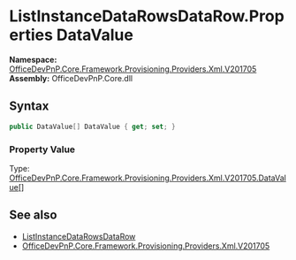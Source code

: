 # ListInstanceDataRowsDataRow.Properties DataValue
  

**Namespace:** [OfficeDevPnP.Core.Framework.Provisioning.Providers.Xml.V201705](OfficeDevPnP.Core.Framework.Provisioning.Providers.Xml.V201705.md)  
**Assembly:** OfficeDevPnP.Core.dll  
## Syntax
```C#
public DataValue[] DataValue { get; set; }
```

### Property Value
Type: [OfficeDevPnP.Core.Framework.Provisioning.Providers.Xml.V201705.DataValue[]](OfficeDevPnP.Core.Framework.Provisioning.Providers.Xml.V201705.DataValue.md)  

## See also
- [ListInstanceDataRowsDataRow](OfficeDevPnP.Core.Framework.Provisioning.Providers.Xml.V201705.ListInstanceDataRowsDataRow.md) 
- [OfficeDevPnP.Core.Framework.Provisioning.Providers.Xml.V201705](OfficeDevPnP.Core.Framework.Provisioning.Providers.Xml.V201705.md) 
